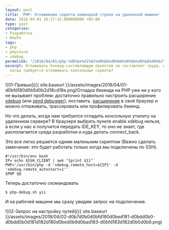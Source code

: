 ```yaml
---
layout: post
title: 'PHP: Отлаживаем скрипты командной строки на удаленной машине'
date: 2018-04-01 16:17:32.000000000 +03:00
type: post
categories:
- Разработка
- HowTo
tags:
- php
- phpstorm
- xdebug
permalink: "/2018/04/01/php-%d0%be%d1%82%d0%bb%d0%b0%d0%b6%d0%b8%d0%b2%d0%b0%d0%b5%d0%bc-%d1%81%d0%ba%d1%80%d0%b8%d0%bf%d1%82%d1%8b-%d0%ba%d0%be%d0%bc%d0%b0%d0%bd%d0%b4%d0%bd%d0%be%d0%b9-%d1%81%d1%82%d1%80%d0%be%d0%ba%d0%b8/"
excerpt: Отлаживать бэкенд-составляющую проектов не составляет труда, но что делать
  когда требуется отлаживать консольные скрипты?
---
```

![01-Превью]({{ site.baseurl }}/assets/images/2018/04/01-d0bfd180d0b5d0b2d18cd18e.png)Отладка бекенда на PHP уже ни у кого не вызывает проблем: достаточно правильно настроить расширение [xdebug](https://xdebug.org/) (или [zend debugger](https://www.jetbrains.com/help/phpstorm/configuring-zend-debugger.html)), поставить&nbsp; [расширение](https://chrome.google.com/webstore/detail/xdebug-helper/eadndfjplgieldjbigjakmdgkmoaaaoc?hl=ru) в свой браузер и можно отлаживать, трассировать или профилировать бекенд.

Но что делать, когда нам требуется отладить консольную утилиту на удаленном сервере? В браузере выбрать пункте enable xdebug нельзя, а если у нас и получится передать IDE_KEY, то оно не знает, где располагается среда разработки и куда делать connect_back.

Это все легко решается одним маленьким скриптом (Важно сделать замечание: это будет работать только когда мы подключены по SSH).

```shell
#!/usr/bin/env bash  
IP=`echo $SSH_CLIENT | awk "{print $1}"​`  
PHP='/usr/bin/php -d 'xdebug.remote_host=${IP}' -d 'xdebug.remote_autostart=1''  
$PHP $@
```

Теперь достаточно скомандовать

```shell
$ php-debug.sh yii
```

И на рабочей машине мы сразу увидим запрос на подключение.

![02-Запрос на настройку путей]({{ site.baseurl }}/assets/images/2018/04/02-d0b7d0b0d0bfd180d0bed181-d0bdd0b0-d0bdd0b0d181d182d180d0bed0b9d0bad183-d0bfd183d182d0b5d0b9.png)

